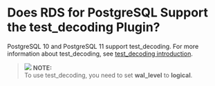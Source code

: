 # Does RDS for PostgreSQL Support the test\_decoding Plugin?<a name="rds_faq_0119"></a>

PostgreSQL 10 and PostgreSQL 11 support test\_decoding. For more information about test\_decoding, see  [test\_decoding introduction](https://www.postgresql.org/docs/11/test-decoding.html).

>![](/images/icon-note.gif) **NOTE:**   
>To use test\_decoding, you need to set  **wal\_level**  to  **logical**.  

